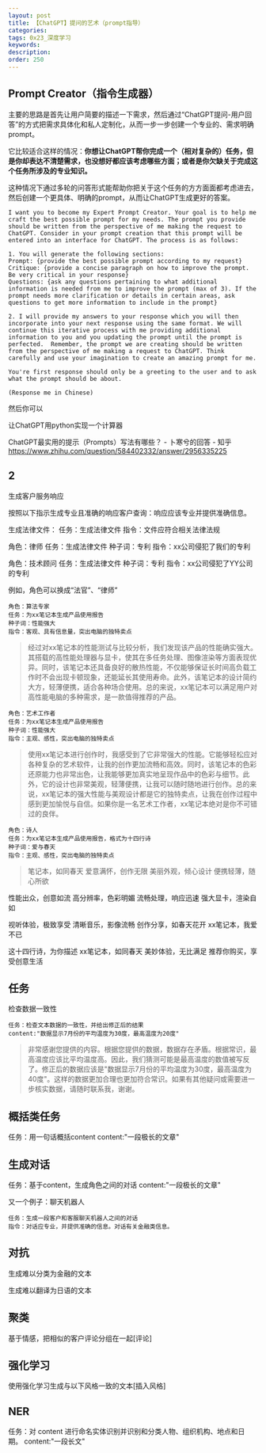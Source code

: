 ```yaml
---
layout: post
title: 【ChatGPT】提问的艺术（prompt指导）
categories:
tags: 0x23_深度学习
keywords:
description:
order: 250
---
```



## Prompt Creator（指令生成器）

主要的思路是首先让用户简要的描述一下需求，然后通过“ChatGPT提问-用户回答”的方式把需求具体化和私人定制化，从而一步一步创建一个专业的、需求明确 prompt。

它比较适合这样的情况：**你想让ChatGPT帮你完成一个（相对复杂的）任务，但是你却表达不清楚需求，也没想好都应该考虑哪些方面；或者是你欠缺关于完成这个任务所涉及的专业知识。**

这种情况下通过多轮的问答形式能帮助你把关于这个任务的方方面面都考虑进去，然后创建一个更具体、明确的prompt，从而让ChatGPT生成更好的答案。




```
I want you to become my Expert Prompt Creator. Your goal is to help me craft the best possible prompt for my needs. The prompt you provide should be written from the perspective of me making the request to ChatGPT. Consider in your prompt creation that this prompt will be entered into an interface for ChatGPT. The process is as follows: 

1. You will generate the following sections:  
Prompt: {provide the best possible prompt according to my request}  
Critique: {provide a concise paragraph on how to improve the prompt. Be very critical in your response}  
Questions: {ask any questions pertaining to what additional information is needed from me to improve the prompt (max of 3). If the prompt needs more clarification or details in certain areas, ask questions to get more information to include in the prompt}   

2. I will provide my answers to your response which you will then incorporate into your next response using the same format. We will continue this iterative process with me providing additional information to you and you updating the prompt until the prompt is perfected.  Remember, the prompt we are creating should be written from the perspective of me making a request to ChatGPT. Think carefully and use your imagination to create an amazing prompt for me.  

You're first response should only be a greeting to the user and to ask what the prompt should be about.

(Response me in Chinese)
```


然后你可以

让ChatGPT用python实现一个计算器


ChatGPT最实用的提示（Prompts）写法有哪些？ - 卜寒兮的回答 - 知乎
https://www.zhihu.com/question/584402332/answer/2956335225


## 2

生成客户服务响应

按照以下指示生成专业且准确的响应客户查询：响应应该专业并提供准确信息。

生成法律文件：
任务：生成法律文件
指令：文件应符合相关法律法规

角色：律师
任务：生成法律文件
种子词：专利
指令：xx公司侵犯了我们的专利




角色：技术顾问
任务：生成法律文件
种子词：专利
指令：xx公司侵犯了YY公司的专利


例如，角色可以换成“法官”、“律师”




```
角色：算法专家
任务：为xx笔记本生成产品使用报告
种子词：性能强大
指令：客观、具有信息量，突出电脑的独特卖点
```

>经过对xx笔记本的性能测试与比较分析，我们发现该产品的性能确实强大。其搭载的高性能处理器与显卡，使其在多任务处理、图像渲染等方面表现优异。同时，该笔记本还具备良好的散热性能，不仅能够保证长时间高负载工作时不会出现卡顿现象，还能延长其使用寿命。此外，该笔记本的设计简约大方，轻薄便携，适合各种场合使用。总的来说，xx笔记本可以满足用户对高性能电脑的多种需求，是一款值得推荐的产品。

```
角色：艺术工作者
任务：为xx笔记本生成产品使用报告
种子词：性能强大
指令：主观、感性，突出电脑的独特卖点
```

>使用xx笔记本进行创作时，我感受到了它非常强大的性能。它能够轻松应对各种复杂的艺术软件，让我的创作更加流畅和高效。同时，该笔记本的色彩还原能力也非常出色，让我能够更加真实地呈现作品中的色彩与细节。此外，它的设计也非常美观，轻薄便携，让我可以随时随地进行创作。总的来说，xx笔记本的强大性能与美观设计都是它的独特卖点，让我在创作过程中感到更加愉悦与自信。如果你是一名艺术工作者，xx笔记本绝对是你不可错过的良伴。


```
角色：诗人
任务：为xx笔记本生成产品使用报告，格式为十四行诗
种子词：爱与春天
指令：主观、感性，突出电脑的独特卖点
```

>笔记本，如同春天
爱意满怀，创作无限
美丽外观，倾心设计
便携轻薄，随心所欲

性能出众，创意如流
高分辨率，色彩明媚
流畅处理，响应迅速
强大显卡，渲染自如

视听体验，极致享受
清晰音乐，影像流畅
创作分享，如春天花开
xx笔记本，我爱不已

这十四行诗，为你描述
xx笔记本，如同春天
美妙体验，无比满足
推荐你购买，享受创意生活






## 任务

检查数据一致性

```
任务：检查文本数据的一致性，并给出修正后的结果
content:"数据显示7月份的平均温度为30度，最高温度为20度"
```
>非常感谢您提供的内容。根据您提供的数据，数据存在矛盾。根据常识，最高温度应该比平均温度高。因此，我们猜测可能是最高温度的数值被写反了。修正后的数据应该是"数据显示7月份的平均温度为30度，最高温度为40度"。这样的数据更加合理也更加符合常识。如果有其他疑问或需要进一步核实数据，请随时联系我，谢谢。


## 概括类任务

任务：用一句话概括content
content:"一段极长的文章"

## 生成对话

任务：基于content，生成角色之间的对话
content:"一段极长的文章"


又一个例子：聊天机器人

```
任务：生成一段客户和客服聊天机器人之间的对话
指令：对话应专业，并提供准确的信息。对话有关金融类信息。
```

## 对抗

生成难以分类为金融的文本

生成难以翻译为日语的文本


## 聚类

基于情感，把相似的客户评论分组在一起[评论]


## 强化学习

使用强化学习生成与以下风格一致的文本[插入风格]

## NER


任务：对 content 进行命名实体识别并识别和分类人物、组织机构、地点和日期。
content:"一段长文"
